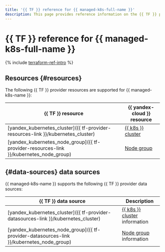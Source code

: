 ```yaml
---
title: '{{ TF }} reference for {{ managed-k8s-full-name }}'
description: This page provides reference information on the {{ TF }} provider resources and data sources supported for {{ managed-k8s-name }}.
---
```


# {{ TF }} reference for {{ managed-k8s-full-name }}

{% include [terraform-ref-intro](../_includes/terraform-ref-intro.md) %}

## Resources {#resources}

The following {{ TF }} provider resources are supported for {{ managed-k8s-name }}:

| **{{ TF }} resource** | **{{ yandex-cloud }} resource** |
| --- | --- |
| [yandex_kubernetes_cluster]({{ tf-provider-resources-link }}/kubernetes_cluster) | [{{ k8s }} cluster](./concepts/index.md#kubernetes-cluster) |
| [yandex_kubernetes_node_group]({{ tf-provider-resources-link }}/kubernetes_node_group) | [Node group](./concepts/index.md#node-group) |

## {#data-sources} data sources

{{ managed-k8s-name }} supports the following {{ TF }} provider data sources:

| **{{ TF }} data source** | **Description** |
| --- | --- |
| [yandex_kubernetes_cluster]({{ tf-provider-datasources-link }}/kubernetes_cluster) | [{{ k8s }} cluster](./concepts/index.md#kubernetes-cluster) information |
| [yandex_kubernetes_node_group]({{ tf-provider-datasources-link }}/kubernetes_node_group) | [Node group](./concepts/index.md#node-group) information |